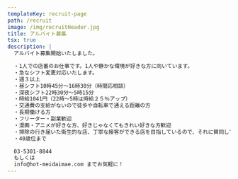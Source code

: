 ```yaml
---
templateKey: recruit-page
path: /recruit
image: /img/recruitHeader.jpg
title: アルバイト募集
tsx: true
description: |
  アルバイト募集開始いたしました。

  ・1人での店番のお仕事です。1人や静かな環境が好きな方に向いています。
  ・急なシフト変更対応いたします。
  ・週３以上
  ・昼シフト10時45分～16時30分（時間応相談）
  ・深夜シフト22時30分～5時15分
  ・時給1041円（22時～5時は時給２５％アップ）
  ・交通費の支給がないので徒歩や自転車で通える距離の方
  ・長期働ける方
  ・フリーター・副業歓迎
  ・漫画・アニメが好きな方、好きじゃなくてもきれい好きな方歓迎
  ・掃除の行き届いた衛生的な店、丁寧な接客ができる店を目指しているので、それに賛同してくれる方
  ・40歳位まで

  03-5301-8844
  もしくは
  info@hot-meidaimae.com までお気軽に！
---
```

